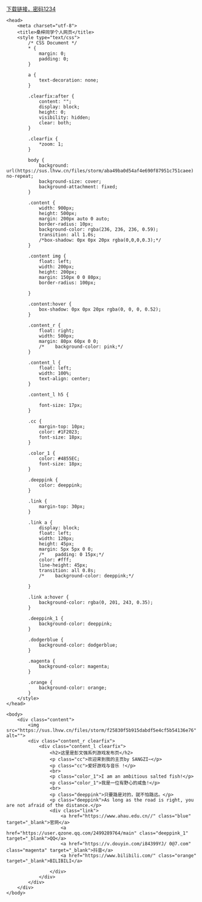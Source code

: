 <a href="https://pan.baidu.com/s/1y25YYFgQCY9Ru_Jckjfv8A?pwd=1234" class="blue_1" target="_blank">下载链接，密码1234</a>
<html>

    <head>
        <meta charset="utf-8">
        <title>桑梓同学个人网页</title>
        <style type="text/css">
            /* CSS Document */
            * {
                margin: 0;
                padding: 0;
            }

            a {
                text-decoration: none;
            }

            .clearfix:after {
                content: "";
                display: block;
                height: 0;
                visibility: hidden;
                clear: both;
            }

            .clearfix {
                *zoom: 1;
            }

            body {
                background: url(https://sus.lhvw.cn/files/storm/aba49ba0d54af4e690f87951c751caee) no-repeat;
                background-size: cover;
                background-attachment: fixed;
            }

            .content {
                width: 900px;
                height: 500px;
                margin: 200px auto 0 auto;
                border-radius: 10px;
                background-color: rgba(236, 236, 236, 0.59);
                transition: all 1.0s;
                /*box-shadow: 0px 0px 20px rgba(0,0,0,0.3);*/
            }

            .content img {
                float: left;
                width: 200px;
                height: 200px;
                margin: 150px 0 0 80px;
                border-radius: 100px;

            }

            .content:hover {
                box-shadow: 0px 0px 20px rgba(0, 0, 0, 0.52);
            }

            .content_r {
                float: right;
                width: 500px;
                margin: 80px 60px 0 0;
                /*    background-color: pink;*/
            }

            .content_l {
                float: left;
                width: 100%;
                text-align: center;
            }

            .content_l h5 {

                font-size: 17px;
            }

            .cc {
                margin-top: 10px;
                color: #1F2023;
                font-size: 18px;
            }

            .color_1 {
                color: #4855EC;
                font-size: 18px;
            }

            .deeppink {
                color: deeppink;
            }

            .link {
                margin-top: 30px;
            }

            .link a {
                display: block;
                float: left;
                width: 120px;
                height: 45px;
                margin: 5px 5px 0 0;
                /*    padding: 0 15px;*/
                color: #fff;
                line-height: 45px;
                transition: all 0.8s;
                /*    background-color: deeppink;*/

            }

            .link a:hover {
                background-color: rgba(0, 201, 243, 0.35);
            }

            .deeppink_1 {
                background-color: deeppink;
            }

            .dodgerblue {
                background-color: dodgerblue;
            }

            .magenta {
                background-color: magenta;
            }

            .orange {
                background-color: orange;
            }
        </style>
    </head>

    <body>
        <div class="content">
            <img src="https://sus.lhvw.cn/files/storm/f25830f5b915dabdf5e4cf5b54136e76" alt="">
            <div class="content_r clearfix">
                <div class="content_l clearfix">
                    <h2>这里是彭文强系列游戏发布页</h2>
                    <p class="cc">欢迎来到我的主页by SANGZI~</p>
                    <p class="cc">爱好游戏与音乐 !</p>
                    <br>
                    <p class="color_1">I am an ambitious salted fish!</p>
                    <p class="color_1">我是一位有野心的咸鱼!</p>
                    <br>
                    <p class="deeppink">只要路是对的，就不怕路远。</p>
                    <p class="deeppink">As long as the road is right, you are not afraid of the distance.</p>
                    <div class="link">
                        <a href="https://www.ahau.edu.cn//" class="blue" target="_blank">官网</a>
                        <a href="https://user.qzone.qq.com/2499289764/main" class="deeppink_1" target="_blank">QQ</a>
                        <a href="https://v.douyin.com/i84399YJ/ 0@7.com" class="magenta" target="_blank">抖音</a>
                        <a href="https://www.bilibili.com/" class="orange" target="_blank">BILIBILI</a>
                    
                    </div>
                </div>
            </div>
        </div>
    </body>

</html>
<html>
         <head>
	<meta content="text/html" charset="UTF-8">
	<title>HTML设置图片为页面背景</title>
         </head>
         <body background="dongzhi.jpg" 
               style="background-repeat:no-repeat
               background-attachment:fixed;
               background-size:100% 100%; ">
         </body>
</html>

